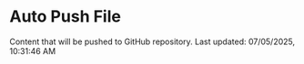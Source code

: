 # Auto Push File

Content that will be pushed to GitHub repository.
Last updated: 07/05/2025, 10:31:46 AM